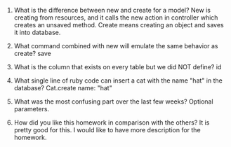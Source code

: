 1. What is the difference between new and create for a model?
New is creating from resources, and it calls the new action in controller which creates an unsaved method.
Create means creating an object and saves it into database.

2. What command combined with new will emulate the same behavior as create?
save

3. What is the column that exists on every table but we did NOT define?
id

4. What single line of ruby code can insert a cat with the name "hat" in the database?
Cat.create name: "hat"

5. What was the most confusing part over the last few weeks?
Optional parameters.

6. How did you like this homework in comparison with the others?
It is pretty good for this. I would like to have more description for the homework.
